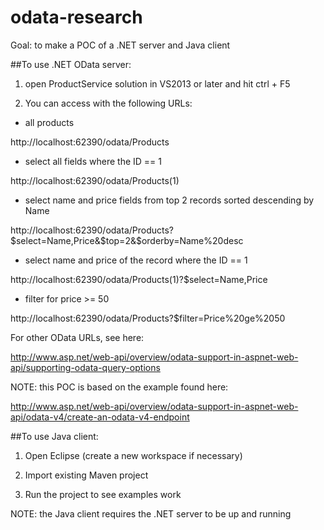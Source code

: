 # odata-research
Goal: to make a POC of a .NET server and Java client

##To use .NET OData server:

1. open ProductService solution in VS2013 or later and hit ctrl + F5

2. You can access with the following URLs:


- all products

http://localhost:62390/odata/Products

- select all fields where the ID == 1

http://localhost:62390/odata/Products(1)

- select name and price fields from top 2 records sorted descending by Name

http://localhost:62390/odata/Products?$select=Name,Price&$top=2&$orderby=Name%20desc

- select name and price of the record where the ID == 1

http://localhost:62390/odata/Products(1)?$select=Name,Price

- filter for price >= 50

http://localhost:62390/odata/Products?$filter=Price%20ge%2050 

For other OData URLs, see here:

http://www.asp.net/web-api/overview/odata-support-in-aspnet-web-api/supporting-odata-query-options

NOTE: this POC is based on the example found here:

http://www.asp.net/web-api/overview/odata-support-in-aspnet-web-api/odata-v4/create-an-odata-v4-endpoint

##To use Java client:

1. Open Eclipse (create a new workspace if necessary)

2. Import existing Maven project

3. Run the project to see examples work


NOTE: the Java client requires the .NET server to be up and running


